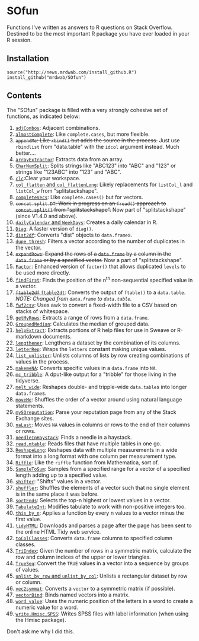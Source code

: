 # SOfun

Functions I've written as answers to R questions on Stack Overflow. Destined to be the most important R package you have ever loaded in your R session. 

## Installation

```
source("http://news.mrdwab.com/install_github.R")
install_github("mrdwab/SOfun")
```

## Contents

The "SOfun" package is filled with a very strongly cohesive set of functions, as indicated below:

1. [`adjCombos`](/R/adjCombos.R): Adjacent combinations.
1. [`almostComplete`](/R/almostComplete.R): Like `complete.cases`, but more flexible.
1. <s>`appendMe`: Like `rbind()` but adds the source in the process.</s> Just use `rbindlist` from "data.table" with the `idcol` argument instead. Much better....
1. [`arrayExtractor`](/R/arrayExtractor.R): Extracts data from an array.
1. [`CharNumSplit`](/R/CharNumSplit.R): Splits strings like "ABC123" into "ABC" and "123" or strings like "123ABC" into "123" and "ABC".
1. [`clc`](/R/clc.R):Clear your workspace.
1. [`col_flatten` and `col_flattenLong`](/R/col_flatten.R): Likely replacements for `listCol_l` and `listCol_w` from "splitstackshape".
1. [`completeVecs`](/R/completeVecs.R): Like `complete.cases()` but for vectors.
1. <s>`concat.split.DT`: Work in progress on an `fread()` approach to `concat.split()` from "splitstackshape".</s> Now part of "splitstackshape" (since V1.4.0 and above).
1. [`dailyCalendar` and `WeekDays`](/R/dailyCalendar.R): Creates a daily calendar in R.
1. [`Diag`](/R/Diag.R): A faster version of `diag()`.
1. [`dist2df`](/R/dist2df.R): Converts "dist" objects to `data.frame`s.
1. [`dupe_thresh`](/R/dupe_thresh.R): Filters a vector according to the number of duplicates in the vector.
1. <s>`expandRows`: Expand the rows of a `data.frame` by a column in the `data.frame` or by a specified vector.</s> Now a part of "splitstackshape".
1. [`Factor`](/R/Factor.R): Enhanced version of `factor()` that allows duplicated `levels` to be used more directly.
1. [`findFirst`](/R/findFirst.R): Finds the position of the n<sup>th</sup> non-sequential specified value in a vector.
1. [<s>`ftable2df`</s> `ftable2dt`](/R/ftable2dt.R): Converts the output of `ftable()` to a `data.table`. *NOTE: Changed from `data.frame` to `data.table`.*
1. [`fwf2csv`](/R/fwf2csv.R): Uses awk to convert a fixed-width file to a CSV based on stacks of whitespace.
1. [`getMyRows`](/R/getMyRows.R): Extracts a range of rows from a `data.frame`.
1. [`GroupedMedian`](/R/GroupedMedian.R): Calculates the median of grouped data.
1. [`helpExtract`](/R/helpExtract.R): Extracts portions of R help files for use in Sweave or R-markdown documents.
1. [`lengthener`](/R/lengthener.R): Lengthens a dataset by the combination of its columns.
1. [`letterRep`](/R/letterRep.R): Wraps the `letters` constant making unique values.
1. [`list_unlister`](/R/list_unlister.R): Unlists columns of lists by row creating combinations of values in the process.
1. [`makemeNA`](/R/makemeNA.R): Converts specific values in a `data.frame` into `NA`.
1. [`mc_tribble`](/R/mc_tribble.R): A dput-like output for a "tribble" for those living in the tidyverse.
1. [`melt_wide`](/R/melt_wide.R): Reshapes double- and tripple-wide `data.table`s into longer `data.frame`s.
1. [`moveMe`](/R/moveMe.R): Shuffles the order of a vector around using natural language statements.
1. [`mySOreputation`](/R/mySOreputation.R): Parse your reputation page from any of the Stack Exchange sites.
1. [`naLast`](/R/naLast.R): Moves `NA` values in columns or rows to the end of their columns or rows.
1. [`needleInHaystack`](/R/needleInHaystack.R): Finds a needle in a haystack.
1. [`read.mtable`](/R/read.mtable.R): Reads files that have multiple tables in one go.
1. [`ReshapeLong`](/R/ReshapeLong.R): Reshapes data with multiple measurements in a wide format into a long format with one column per measurement type.
1. [`Riffle`](/R/Riffle.R): Like the `riffle` function from Mathematica, sort of.
1. [`SampleToSum`](/R/SampleToSum.R): Samples from a specified range for a vector of a specified length adding up to a specified value.
1. [`shifter`](/R/shifter.R): "Shifts" values in a vector.
1. [`shuffler`](/R/shuffler.R): Shuffles the elements of a vector such that no single element is in the same place it was before.
1. [`sortEnds`](/R/sortEnds.R): Selects the top-n highest or lowest values in a vector.
1. [`TabulateInt`](/R/TabulateInt.R): Modifies tabulate to work with non-positive integers too.
1. [`this_by_n`](/R/this_by_n.R): Applies a function by every n values to a vector minus the first value.
1. [`tidyHTML`](/R/tidyHTML.R): Downloads and parses a page after the page has been sent to the online HTML Tidy web service.
1. [`toColClasses`](/R/toColClasses.R): Converts `data.frame` columns to specified column classes.
1. [`TriIndex`](/R/TriIndex.R): Given the number of rows in a symmetric matrix, calculate the row and column indices of the upper or lower triangles.
1. [`TrueSeq`](/R/TrueSeq.R): Convert the `TRUE` values in a vector into a sequence by groups of values.
1. [`unlist_by_row` and `unlist_by_col`](/R/unlist_by_row.R): Unlists a rectangular dataset by row or column.
1. [`vec2symmat`](/R/vec2symmat.R): Converts a `vector` to a symmetric matrix (if possible).
1. [`vectorBind`](/R/vectorBind.R): Binds named vectors into a matrix.
1. [`word_value`](/R/word_value.R): Uses the numeric position of the letters in a word to create a numeric value for a word.
1. [`write.Hmisc.SPSS`](/R/write.Hmisc.SPSS.R): Writes SPSS files with label information (when using the Hmisc package).

Don't ask me why I did this.